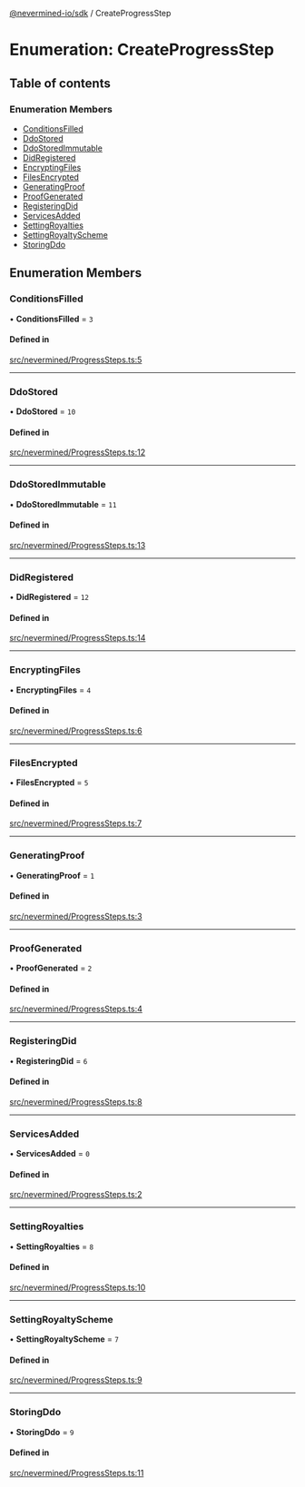 [@nevermined-io/sdk](../code-reference.md) / CreateProgressStep

# Enumeration: CreateProgressStep

## Table of contents

### Enumeration Members

- [ConditionsFilled](CreateProgressStep.md#conditionsfilled)
- [DdoStored](CreateProgressStep.md#ddostored)
- [DdoStoredImmutable](CreateProgressStep.md#ddostoredimmutable)
- [DidRegistered](CreateProgressStep.md#didregistered)
- [EncryptingFiles](CreateProgressStep.md#encryptingfiles)
- [FilesEncrypted](CreateProgressStep.md#filesencrypted)
- [GeneratingProof](CreateProgressStep.md#generatingproof)
- [ProofGenerated](CreateProgressStep.md#proofgenerated)
- [RegisteringDid](CreateProgressStep.md#registeringdid)
- [ServicesAdded](CreateProgressStep.md#servicesadded)
- [SettingRoyalties](CreateProgressStep.md#settingroyalties)
- [SettingRoyaltyScheme](CreateProgressStep.md#settingroyaltyscheme)
- [StoringDdo](CreateProgressStep.md#storingddo)

## Enumeration Members

### ConditionsFilled

• **ConditionsFilled** = ``3``

#### Defined in

[src/nevermined/ProgressSteps.ts:5](https://github.com/nevermined-io/sdk-js/blob/4d0a0baa5afc98578a0eec8d32b14e61f501c376/src/nevermined/ProgressSteps.ts#L5)

___

### DdoStored

• **DdoStored** = ``10``

#### Defined in

[src/nevermined/ProgressSteps.ts:12](https://github.com/nevermined-io/sdk-js/blob/4d0a0baa5afc98578a0eec8d32b14e61f501c376/src/nevermined/ProgressSteps.ts#L12)

___

### DdoStoredImmutable

• **DdoStoredImmutable** = ``11``

#### Defined in

[src/nevermined/ProgressSteps.ts:13](https://github.com/nevermined-io/sdk-js/blob/4d0a0baa5afc98578a0eec8d32b14e61f501c376/src/nevermined/ProgressSteps.ts#L13)

___

### DidRegistered

• **DidRegistered** = ``12``

#### Defined in

[src/nevermined/ProgressSteps.ts:14](https://github.com/nevermined-io/sdk-js/blob/4d0a0baa5afc98578a0eec8d32b14e61f501c376/src/nevermined/ProgressSteps.ts#L14)

___

### EncryptingFiles

• **EncryptingFiles** = ``4``

#### Defined in

[src/nevermined/ProgressSteps.ts:6](https://github.com/nevermined-io/sdk-js/blob/4d0a0baa5afc98578a0eec8d32b14e61f501c376/src/nevermined/ProgressSteps.ts#L6)

___

### FilesEncrypted

• **FilesEncrypted** = ``5``

#### Defined in

[src/nevermined/ProgressSteps.ts:7](https://github.com/nevermined-io/sdk-js/blob/4d0a0baa5afc98578a0eec8d32b14e61f501c376/src/nevermined/ProgressSteps.ts#L7)

___

### GeneratingProof

• **GeneratingProof** = ``1``

#### Defined in

[src/nevermined/ProgressSteps.ts:3](https://github.com/nevermined-io/sdk-js/blob/4d0a0baa5afc98578a0eec8d32b14e61f501c376/src/nevermined/ProgressSteps.ts#L3)

___

### ProofGenerated

• **ProofGenerated** = ``2``

#### Defined in

[src/nevermined/ProgressSteps.ts:4](https://github.com/nevermined-io/sdk-js/blob/4d0a0baa5afc98578a0eec8d32b14e61f501c376/src/nevermined/ProgressSteps.ts#L4)

___

### RegisteringDid

• **RegisteringDid** = ``6``

#### Defined in

[src/nevermined/ProgressSteps.ts:8](https://github.com/nevermined-io/sdk-js/blob/4d0a0baa5afc98578a0eec8d32b14e61f501c376/src/nevermined/ProgressSteps.ts#L8)

___

### ServicesAdded

• **ServicesAdded** = ``0``

#### Defined in

[src/nevermined/ProgressSteps.ts:2](https://github.com/nevermined-io/sdk-js/blob/4d0a0baa5afc98578a0eec8d32b14e61f501c376/src/nevermined/ProgressSteps.ts#L2)

___

### SettingRoyalties

• **SettingRoyalties** = ``8``

#### Defined in

[src/nevermined/ProgressSteps.ts:10](https://github.com/nevermined-io/sdk-js/blob/4d0a0baa5afc98578a0eec8d32b14e61f501c376/src/nevermined/ProgressSteps.ts#L10)

___

### SettingRoyaltyScheme

• **SettingRoyaltyScheme** = ``7``

#### Defined in

[src/nevermined/ProgressSteps.ts:9](https://github.com/nevermined-io/sdk-js/blob/4d0a0baa5afc98578a0eec8d32b14e61f501c376/src/nevermined/ProgressSteps.ts#L9)

___

### StoringDdo

• **StoringDdo** = ``9``

#### Defined in

[src/nevermined/ProgressSteps.ts:11](https://github.com/nevermined-io/sdk-js/blob/4d0a0baa5afc98578a0eec8d32b14e61f501c376/src/nevermined/ProgressSteps.ts#L11)
